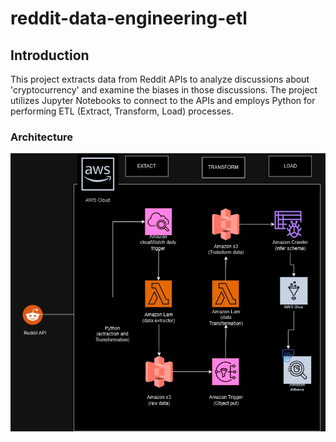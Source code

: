 # reddit-data-engineering-etl

## Introduction
This project extracts data from Reddit APIs to analyze discussions about 'cryptocurrency' and examine the biases in those discussions. The project utilizes Jupyter Notebooks to connect to the APIs and employs Python for performing ETL (Extract, Transform, Load) processes.

### Architecture
![Architecture Diagram](https://github.com/obiyan20/reddit-data-engineering-etl/blob/main/Reddit_etl_project.jpg)
